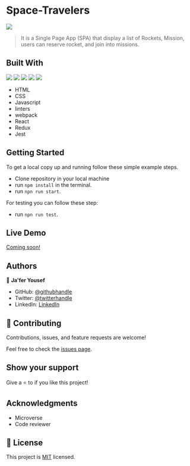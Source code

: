 # Space-Travelers


![](https://img.shields.io/badge/Microverse-blueviolet)

> It is a Single Page App (SPA) that display a list of Rockets, Mission, users can reserve rocket, and join into missions.


## Built With
![](https://img.shields.io/badge/-HTML-orange) ![](https://img.shields.io/badge/-CSS-blue) ![](https://img.shields.io/badge/-JavaScript-yellow) ![](https://img.shields.io/badge/-React-cyan) ![](https://img.shields.io/badge/-Redux-red)

- HTML
- CSS
- Javascript
- linters
- webpack
- React
- Redux
- Jest

## Getting Started

To get a local copy up and running follow these simple example steps.

- Clone repository in your local machine
- run `npm install` in the terminal.
- run `npn run start`.

For testing you can follow these step:
- run `npn run test`.

## Live Demo

[Coming soon!]()

## Authors

👤 **Ja'fer Yousef**

- GitHub: [@githubhandle](https://github.com/jaferIdrees)
- Twitter: [@twitterhandle](https://twitter.com/jafel_l)
- LinkedIn: [LinkedIn](https://linkedin.com/in/jaferll)

## 🤝 Contributing

Contributions, issues, and feature requests are welcome!

Feel free to check the [issues page](https://github.com/jaferIdrees/space-travelers-hub/issues).

## Show your support

Give a ⭐️ to if you like this project!


## Acknowledgments

- Microverse
- Code reviewer

## 📝 License

This project is [MIT](https://github.com/fahimy143/bookstroe-react-app/blob/Dev/LICENSE.md) licensed.